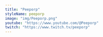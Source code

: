 ```yaml
---
title: "Peeporp"
styleName: peeporp
image: "img/Peeporp.png"
youtube: "https://www.youtube.com/@Peeporp"
twitch: "https://www.twitch.tv/peeporp"
---
```

